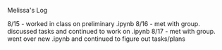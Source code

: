 Melissa's Log

8/15 - worked in class on preliminary .ipynb
8/16 - met with group. discussed tasks and continued to work on .ipynb
8/17 - met with group. went over new .ipynb and continued to figure out tasks/plans